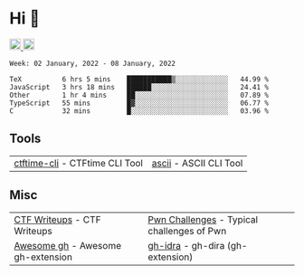 # Hi 👋
<p align="left"> 
  <a href="http://twitter.com/yu1hpa">
    <img height="20" src="https://img.shields.io/twitter/follow/yu1hpa?label=Twitter&logo=twitter&style=flat" />
  <a href="https://github.com/yu1hpa">
    <img height="20" src="https://img.shields.io/github/followers/yu1hpa?label=follow&logo=github&style=flat" />
  </a>
</p>
  
<!--START_SECTION:waka-->
```text
Week: 02 January, 2022 - 08 January, 2022

TeX          6 hrs 5 mins    ███████████▒░░░░░░░░░░░░░   44.99 % 
JavaScript   3 hrs 18 mins   ██████░░░░░░░░░░░░░░░░░░░   24.41 % 
Other        1 hr 4 mins     ██░░░░░░░░░░░░░░░░░░░░░░░   07.89 % 
TypeScript   55 mins         █▓░░░░░░░░░░░░░░░░░░░░░░░   06.77 % 
C            32 mins         █░░░░░░░░░░░░░░░░░░░░░░░░   03.96 % 
```
<!--END_SECTION:waka-->

## Tools

|                                                                       |                                                         |
|-----------------------------------------------------------------------|---------------------------------------------------------|
|[ctftime-cli](https://github.com/yu1hpa/ctftime-cli) - CTFtime CLI Tool|[ascii](https://github.com/yu1hpa/ascii) - ASCII CLI Tool|

## Misc
|                                                                         |                                                                                      |
|-------------------------------------------------------------------------|--------------------------------------------------------------------------------------|
|[CTF Writeups](https://github.com/yu1hpa/ctf-writeups) - CTF Writeups    |[Pwn Challenges](https://github.com/yu1hpa/pwn-challenges) - Typical challenges of Pwn|
|[Awesome gh](https://github.com/yu1hpa/awesome-gh) - Awesome gh-extension|[gh-idra](https://github.com/yu1hpa/gh-idra) - gh-dira (gh-extension)                 |
